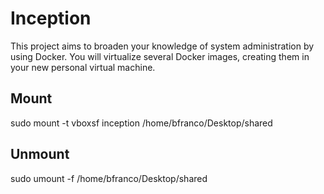 # Inception
This project aims to broaden your knowledge of system administration by using Docker. You will virtualize several Docker images, creating them in your new personal virtual machine.


## Mount
sudo mount -t vboxsf inception /home/bfranco/Desktop/shared

## Unmount
sudo umount -f /home/bfranco/Desktop/shared
